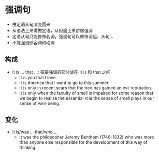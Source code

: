 # 强调句

* 由定语从句演变而来
* 从语法上来讲做定语，从用途上来讲做强调
* 定语从句只能修饰名词，强调句可以修饰词组、从句...
* 不能强调形容词和动词 

## 构成

* It is ... that ...: 把要强调的部分放在 It is 和 that 之间
	* It is you that I love.
	* It is America that I want to go to this summer.
	* It is only in recent years that the tree has gained an evil reputation.
	* It is only when the faculty of smell is impaired for some reason that we begin to realise the essential role the sense of smell plays in our sense of well-being.

## 变化

* It is/was ... that/who ...
	* It was the philosopher Jeremy Bentham (1748-1832) who was more than anyone else responsible for the development of this way of thinking.
